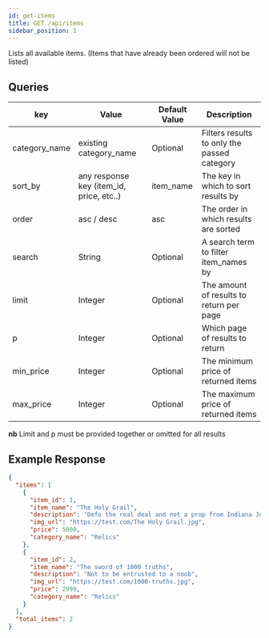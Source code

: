 ```yaml
---
id: get-items
title: GET /api/items
sidebar_position: 1
---
```


Lists all available items. (Items that have already been ordered will not be listed)

## Queries

| key           | Value                                    | Default Value | Description                                 |
| ------------- | ---------------------------------------- | ------------- | ------------------------------------------- |
| category_name | existing category_name                   | Optional      | Filters results to only the passed category |
| sort_by       | any response key (item_id, price, etc..) | item_name     | The key in which to sort results by         |
| order         | asc / desc                               | asc           | The order in which results are sorted       |
| search        | String                                   | Optional      | A search term to filter item_names by       |
| limit         | Integer                                  | Optional      | The amount of results to return per page    |
| p             | Integer                                  | Optional      | Which page of results to return             |
| min_price     | Integer                                  | Optional      | The minimum price of returned items         |
| max_price     | Integer                                  | Optional      | The maximum price of returned items         |

**nb** Limit and p must be provided together or omitted for all results

## Example Response

```json
{
  "items": [
    {
      "item_id": 1,
      "item_name": "The Holy Grail",
      "description": "Defo the real deal and not a prop from Indiana Jones",
      "img_url": "https://test.com/The Holy Grail.jpg",
      "price": 5000,
      "category_name": "Relics"
    },
    {
      "item_id": 2,
      "item_name": "The sword of 1000 truths",
      "description": "Not to be entrusted to a noob",
      "img_url": "https://test.com/1000-truths.jpg",
      "price": 2999,
      "category_name": "Relics"
    }
  ],
  "total_items": 2
}
```
